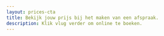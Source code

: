 ```yaml
---
layout: prices-cta
title: Bekijk jouw prijs bij het maken van een afspraak.
description: Klik vlug verder om online te boeken.
---
```

